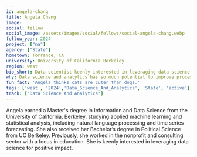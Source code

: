 ```yaml
---
id: angela-chang
title: Angela Chang
image: 
social: fellow
social_image: /assets/images/social/fellows/social-angela-chang.webp
fellow_year: 2024
project: ["na"]
agency: ["State"]
hometown: Torrance, CA
university: University of California Berkeley
region: west
bio_short: Data scientist keenly interested in leveraging data science for positive impact
why: Data science and analytics has so much potential to improve processes that can shape human lives. USDC seemed like a great opportunity to both practice data science and analytics and have a positive impact on society on a large scale.
fun_fact: 'Angela thinks cats are cuter than dogs.'
tags: ['west', '2024','Data_Science_And_Analytics', 'State', 'active']
track: ['Data Science And Analytics']
---
```


Angela earned a Master's degree in Information and Data Science from the University of California, Berkeley, studying applied machine learning and statistical analysis, including natural language processing and time series forecasting. She also received her Bachelor’s degree in Political Science from UC Berkeley. Previously, she worked in the nonprofit and consulting sector with a focus in education. She is keenly interested in leveraging data science for positive impact.